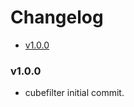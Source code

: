 <!-- START doctoc generated TOC please keep comment here to allow auto update -->
<!-- DON'T EDIT THIS SECTION, INSTEAD RE-RUN doctoc TO UPDATE -->
# Changelog

- [v1.0.0](#v100)

<!-- END doctoc generated TOC please keep comment here to allow auto update -->

### v1.0.0

 * cubefilter initial commit.
